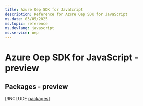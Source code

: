 ```yaml
---
title: Azure Oep SDK for JavaScript
description: Reference for Azure Oep SDK for JavaScript
ms.date: 03/05/2025
ms.topic: reference
ms.devlang: javascript
ms.service: oep
---
```

# Azure Oep SDK for JavaScript - preview
## Packages - preview
[!INCLUDE [packages](oep-index.md)]